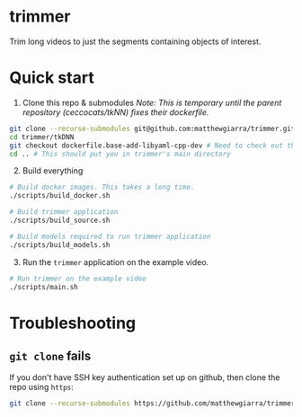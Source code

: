 

# trimmer
Trim long videos to just the segments containing objects of interest. 

# Quick start

1. Clone this repo & submodules
*Note: This is temporary until the parent repository (ceccocats/tkNN) fixes their dockerfile.*
```bash
git clone --recurse-submodules git@github.com:matthewgiarra/trimmer.git
cd trimmer/tkDNN
git checkout dockerfile.base-add-libyaml-cpp-dev # Need to check out this branch until parent repo fixes dockerfile
cd .. # This should put you in trimmer's main directory
```
2. Build everything
```Bash
# Build docker images. This takes a long time. 
./scripts/build_docker.sh

# Build trimmer application
./scripts/build_source.sh

# Build models required to run trimmer application
./scripts/build_models.sh

```

3. Run the `trimmer` application on the example video.

```bash
# Run trimmer on the example video
./scripts/main.sh
```

# Troubleshooting
## `git clone` fails
If you don't have SSH key authentication set up on github, then clone the repo using `https`:

```bash
git clone --recurse-submodules https://github.com/matthewgiarra/trimmer.git
```
